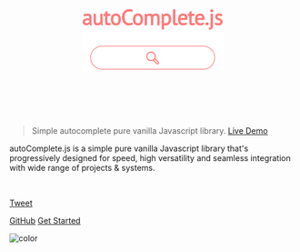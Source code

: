 <p align="center">
	<a href="https://tarekraafat.github.io/autoComplete.js/demo/">
<img src="./img/autoComplete.js.svg" alt= "autoComplete.js Logo" style="padding-bottom: 80px; width: 250px;">
    </a>
</p>

> Simple autocomplete pure vanilla Javascript library. <a href="https://tarekraafat.github.io/autoComplete.js/demo/" target="\_blank">Live Demo</a>

autoComplete.js is a simple pure vanilla Javascript library that's progressively designed for speed, high versatility and seamless integration with wide range of projects & systems.

<br>

<div class="fb-like" data-href="https://tarekraafat.github.io/autoComplete.js/" data-layout="button_count" data-action="recommend" data-size="large" data-show-faces="true" data-share="true"></div>

<a href="https://twitter.com/share?ref_src=twsrc%5Etfw" class="twitter-share-button" data-size="large" data-text="Check out autoComplete.js library!" data-url="https://tarekraafat.github.io/autoComplete.js/" data-hashtags="#web #webdev #frontend #dev #html #css #javascript #autoComplete #autoCompletejs #frontenddev #code #coding #development #frontenddeveloperlove #webdevelopment #webdeveloper #webdevelopment #opensource #VanillaJS #js #github #programming #developers" data-show-count="false">Tweet</a>

[GitHub](https://github.com/TarekRaafat/autoComplete.js)
[Get Started](#_1-get-started)

![color](#fff)

